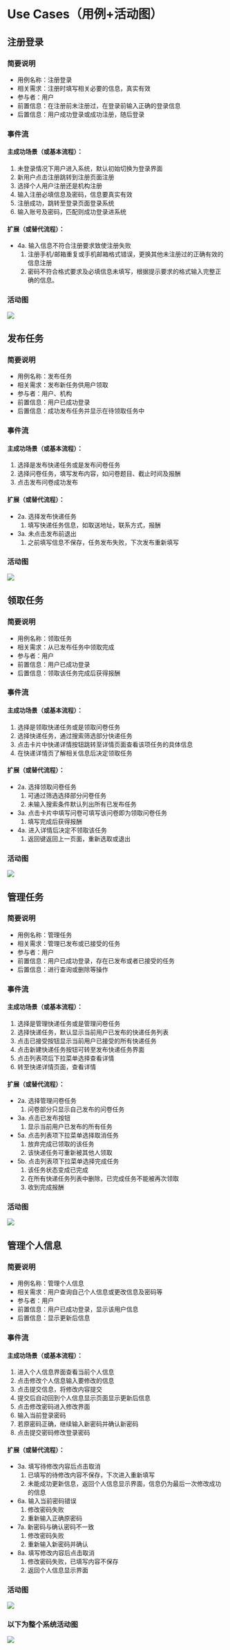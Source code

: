 ﻿# Use Cases（用例+活动图）

## 注册登录
### 简要说明
- 用例名称：注册登录
- 相关需求：注册时填写相关必要的信息，真实有效
- 参与者：用户
- 前置信息：在注册前未注册过，在登录前输入正确的登录信息
- 后置信息：用户成功登录或成功注册，随后登录

### 事件流
#### 主成功场景（或基本流程）：
1. 未登录情况下用户进入系统，默认初始切换为登录界面
2. 新用户点击注册跳转到注册页面注册
3. 选择个人用户注册还是机构注册
4. 输入注册必填信息及密码，信息要真实有效
5. 注册成功，跳转至登录页面登录系统
6. 输入账号及密码，匹配则成功登录进系统

#### 扩展（或替代流程）：
- 4a. 输入信息不符合注册要求致使注册失败
    1. 注册手机/邮箱重复或手机邮箱格式错误，更换其他未注册过的正确有效的信息注册
	2. 密码不符合格式要求及必填信息未填写，根据提示要求的格式输入完整正确的信息。

### 活动图
![](../images/6.2.1.PNG)

## 发布任务
### 简要说明
- 用例名称：发布任务
- 相关需求：发布新任务供用户领取
- 参与者：用户、机构
- 前置信息：用户已成功登录
- 后置信息：成功发布任务并显示在待领取任务中

### 事件流
#### 主成功场景（或基本流程）：
1. 选择是发布快递任务或是发布问卷任务
2. 选择问卷任务，填写发布内容，如问卷题目、截止时间及报酬
3. 点击发布问卷成功发布

#### 扩展（或替代流程）：
- 2a. 选择发布快递任务
    1. 填写快递任务信息，如取送地址，联系方式，报酬
- 3a. 未点击发布前退出
	1. 之前填写信息不保存，任务发布失败，下次发布重新填写
	
### 活动图
![](../images/6.2.2.PNG)

## 领取任务
### 简要说明
- 用例名称：领取任务
- 相关需求：从已发布任务中领取完成
- 参与者：用户
- 前置信息：用户已成功登录
- 后置信息：领取该任务完成后获得报酬

### 事件流
#### 主成功场景（或基本流程）：
1. 选择是领取快递任务或是领取问卷任务
2. 选择快递任务，通过搜索筛选部分快递任务
3. 点击卡片中快递详情按钮跳转至详情页面查看该项任务的具体信息
4. 在快递详情页了解相关信息后决定领取任务

#### 扩展（或替代流程）：
- 2a. 选择领取问卷任务
    1. 可通过筛选选择部分问卷任务
	2. 未输入搜索条件默认列出所有已发布任务
- 3a. 点击卡片中填写问卷可填写该问卷即为领取问卷任务
	1. 填写完成后获得报酬
- 4a. 进入详情后决定不领取该任务
	1. 返回键返回上一页面，重新选取或退出

### 活动图
![](../images/6.2.3.PNG)

## 管理任务
### 简要说明
- 用例名称：管理任务
- 相关需求：管理已发布或已接受的任务
- 参与者：用户
- 前置信息：用户已成功登录，存在已发布或者已接受的任务
- 后置信息：进行查询或删除等操作

### 事件流
#### 主成功场景（或基本流程）：
1. 选择是管理快递任务或是管理问卷任务
2. 选择快递任务，默认显示当前用户已发布的快递任务列表
3. 点击已接受按钮显示当前用户已接受的所有快递任务
4. 点击新建快递任务按钮可转至发布快递任务界面
5. 点击列表项后下拉菜单选择查看详情
6. 转至快递详情页面，查看详情

#### 扩展（或替代流程）：
- 2a. 选择管理问卷任务
    1. 问卷部分只显示自己发布的问卷任务
- 3a. 点击已发布按钮
	1. 显示当前用户已发布的所有任务
- 5a. 点击列表项下拉菜单选择取消任务
	1. 放弃完成已领取的该任务
	2. 该快递任务可重新被其他人领取
- 5b. 点击列表项下拉菜单选择完成任务
	1. 该任务状态变成已完成
	2. 在所有快递任务列表中删除，已完成任务不能被再次领取
	3. 收到完成报酬

### 活动图
![](../images/6.2.4.PNG)


## 管理个人信息
### 简要说明
- 用例名称：管理个人信息
- 相关需求：用户查询自己个人信息或更改信息及密码等
- 参与者：用户
- 前置信息：用户已成功登录，显示该用户信息
- 后置信息：显示更新后信息

### 事件流
#### 主成功场景（或基本流程）：
1. 进入个人信息界面查看当前个人信息
2. 点击修改个人信息输入要修改的信息
3. 点击提交信息，将修改内容提交
4. 提交后自动回到个人信息显示页面显示更新后信息
5. 点击修改密码进入修改界面
6. 输入当前登录密码
7. 若原密码正确，继续输入新密码并确认新密码
8. 点击提交密码修改登录密码

#### 扩展（或替代流程）：

- 3a. 填写待修改内容后点击取消
	1. 已填写的待修改内容不保存，下次进入重新填写
	2. 未能成功更新信息，返回个人信息显示界面，信息仍为最后一次修改成功的信息
- 6a. 输入当前密码错误
	1. 修改密码失败
	2. 重新输入正确原密码
- 7a. 新密码与确认密码不一致
	1. 修改密码失败
	2. 重新输入新密码并确认
- 8a. 填写修改内容后点击取消
	1. 修改密码失败，已填写内容不保存
	2. 返回个人信息显示界面

### 活动图
![](../images/6.2.5.PNG)


### 以下为整个系统活动图
![](../images/6.2.6.PNG)
